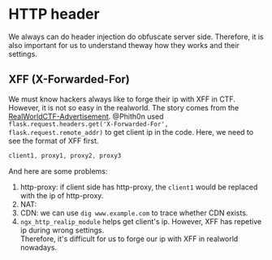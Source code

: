 # HTTP header
We always can do header injection do obfuscate server side. Therefore, it is also important for us to understand theway how they works and their settings.  

## XFF (X-Forwarded-For)  
We must know hackers always like to forge their ip with XFF in CTF. However, it is not so easy in the realworld. The story comes from the [RealWorldCTF-Advertisement](http://taiwan.1pwnch.com/ctf/web/2018/07/31/The-Magic-from-RWCTF/#more). @Phith0n used `flask.request.headers.get('X-Forwarded-For', flask.request.remote_addr)` to get client ip in the code. Here, we need to see the format of XFF first.  
```php
client1, proxy1, proxy2, proxy3 
```  
And here are some problems:  
1. http-proxy: if client side has http-proxy, the `client1` would be replaced with the ip of http-proxy.  
2. NAT:  
3. CDN: we can use `dig www.example.com` to trace whether CDN exists.  
4. `ngx_http_realip_module` helps get client's ip. However, XFF has repetive ip during wrong settings.  
Therefore, it's difficult for us to forge our ip with XFF in realworld nowadays.  
